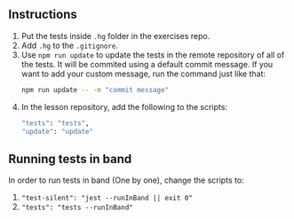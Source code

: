 ## Instructions

1. Put the tests inside `.hg` folder in the exercises repo.
1. Add `.hg` to the `.gitignore`.
1. Use `npm run update` to update the tests in the remote repository of all of the tests.
   It will be commited using a default commit message. If you want to add your custom message, run the command just like that:
   ```bash
   npm run update -- -m "commit message"
   ```
1. In the lesson repository, add the following to the scripts:
   ```bash
   "tests": "tests",
   "update": "update"
   ```

## Running tests in band

In order to run tests in band (One by one), change the scripts to:

1. `"test-silent": "jest --runInBand || exit 0"`
1. `"tests": "tests --runInBand"`
